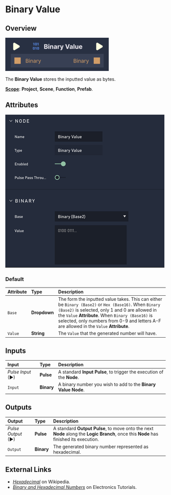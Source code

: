 # Binary Value

## Overview

![The Binary Value Node.](../../.gitbook/assets/binaryvaluenodetest.png)

The **Binary Value** stores the inputted value as bytes.

[**Scope**](../overview.md#scopes): **Project**, **Scene**, **Function**, **Prefab**.

## Attributes

![The Binary Value Node Attributes.](../../.gitbook/assets/binaryvalueattstest.png)

### Default

| Attribute | Type | Description |
| :--- | :--- | :--- |
|`Base`|**Dropdown**|The form the inputted value takes. This can either be `Binary (Base2)` or `Hex (Base16)`. When `Binary (Base2)` is selected, only 1 and 0 are allowed in the `Value` **Attribute**. When `Binary (Base16)` is selected, only numbers from 0-9 and letters A-F are allowed in the `Value` **Attribute**. 
| `Value` | **String** | The `Value` that the generated number will have. |

## Inputs

| Input | Type | Description |
| :--- | :--- | :--- |
| _Pulse Input_ \(►\) | **Pulse** | A standard **Input Pulse**, to trigger the execution of the **Node**. |
| `Input` | **Binary** | A binary number you wish to add to the **Binary Value** **Node**. |

## Outputs

| Output | Type | Description |
| :--- | :--- | :--- |
| _Pulse Output_ \(►\) | **Pulse** | A standard **Output Pulse**, to move onto the next **Node** along the **Logic Branch**, once this **Node** has finished its execution. |
| `Output` | **Binary** | The generated binary number represented as hexadecimal. |

## External Links

* [_Hexadecimal_](https://en.wikipedia.org/wiki/Hexadecimal) on Wikipedia.
* [_Binary and Hexadecimal Numbers_](https://www.electronics-tutorials.ws/binary/bin_3.html) on Electronics Tutorials.

